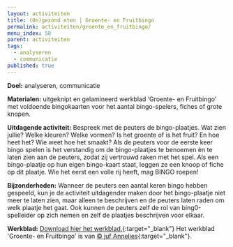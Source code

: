 ```yaml
---
layout: activiteiten
title: (On)gezond eten | Groente- en Fruitbingo
permalink: activiteiten/groente_en_fruitbingo/
menu_index: 58
parent: activiteiten
tags:
  - analyseren
  - communicatie
published: true
---
```


**Doel:** analyseren, communicatie

<p style="margin-top: 10px;"/>

**Materialen:** uitgeknipt en gelamineerd werkblad ‘Groente- en Fruitbingo’ met voldoende bingokaarten voor het aantal bingo-spelers, fiches of grote knopen.

<p style="margin-top: 10px;"/>

**Uitdagende activiteit:** Bespreek met de peuters de bingo-plaatjes. Wat zien jullie? Welke kleuren? Welke vormen? Is het groente of is het fruit? En hoe heet het? Wie weet hoe het smaakt? Als de peuters voor de eerste keer bingo spelen is het verstandig om de bingo-plaatjes te benoemen èn te laten zien aan de peuters, zodat zij vertrouwd raken met het spel. Als een bingo-plaatje op hun eigen bingo-kaart staat, leggen ze een knoop of fiche op dit plaatje. Wie het eerst een volle rij heeft, mag BINGO roepen!

<p style="margin-top: 10px;"/>

**Bijzonderheden:** Wanneer de peuters een aantal keren bingo hebben gespeeld, kun je de activiteit uitdagender maken door het bingo-plaatje niet meer te laten zien, maar alleen te beschrijven en de peuters laten raden om welk plaatje het gaat. Ook kunnen de peuters zelf de rol van bing0-spelleider op zich nemen en zelf de plaatjes beschrijven voor elkaar.

<p style="margin-top: 10px;"/>

**Werkblad:** [Download hier het werkblad.](/downloads/groente_en_fruitbingo.pdf){:target="_blank"} Het werkblad 'Groente- en Fruitbingo' is van [&copy; juf Annelies](http://kleuterjuf-annelies.blogspot.nl){:target="_blank"}.
